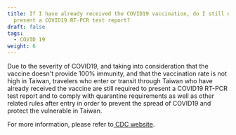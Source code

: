 ```yaml
---
title: If I have already received the COVID19 vaccination, do I still need to
  present a COVID19 RT-PCR test report?
draft: false
tags:
  - COVID 19
weight: 6
---
```

Due to the severity of COVID19, and taking into consideration that the vaccine doesn't provide 100% immunity, and that the vaccination rate is not high in Taiwan, travelers who enter or transit through Taiwan who have already received the vaccine are still required to present a COVID19 RT-PCR test report and to comply with quarantine requirements as well as other related rules after entry in order to prevent the spread of COVID19 and protect the vulnerable in Taiwan.

For more information, please refer to[ CDC website](https://www.cdc.gov.tw/En/Category/QAPage/SbkmnM5v0OwdDMjJ2tI_xw " to CDC website").